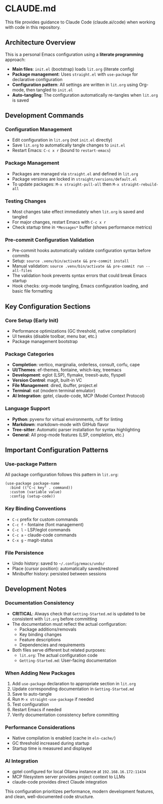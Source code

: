 # CLAUDE.md

This file provides guidance to Claude Code (claude.ai/code) when working with code in this repository.

## Architecture Overview

This is a personal Emacs configuration using a **literate programming** approach:

- **Main files**: `init.el` (bootstrap) loads `lit.org` (literate config)
- **Package management**: Uses `straight.el` with `use-package` for declarative configuration
- **Configuration pattern**: All settings are written in `lit.org` using Org-mode, then tangled to `init.el`
- **Auto-tangling**: The configuration automatically re-tangles when `lit.org` is saved

## Development Commands

### Configuration Management
- Edit configuration in `lit.org` (not `init.el` directly)
- Save `lit.org` to automatically tangle changes to `init.el`
- Restart Emacs: `C-c x r` (bound to `restart-emacs`)

### Package Management
- Packages are managed via `straight.el` and defined in `lit.org`
- Package versions are locked in `straight/versions/default.el`
- To update packages: `M-x straight-pull-all` then `M-x straight-rebuild-all`

### Testing Changes
- Most changes take effect immediately when `lit.org` is saved and tangled
- For major changes, restart Emacs with `C-c x r`
- Check startup time in `*Messages*` buffer (shows performance metrics)

### Pre-commit Configuration Validation
- Pre-commit hooks automatically validate configuration syntax before commits
- Setup: `source .venv/bin/activate && pre-commit install`
- Manual validation: `source .venv/bin/activate && pre-commit run --all-files`
- The validation hook prevents syntax errors that could break Emacs startup
- Hook checks: org-mode tangling, Emacs configuration loading, and basic file formatting

## Key Configuration Sections

### Core Setup (Early Init)
- Performance optimizations (GC threshold, native compilation)
- UI tweaks (disable toolbar, menu bar, etc.)
- Package management bootstrap

### Package Categories
- **Completion**: vertico, marginalia, orderless, consult, corfu, cape
- **UI/Themes**: ef-themes, fontaine, which-key, treemacs
- **Development**: eglot (LSP), flymake, treesit-auto, flyspell
- **Version Control**: magit, built-in VC
- **File Management**: dired, ibuffer, project.el
- **Terminal**: eat (modern terminal emulator)
- **AI Integration**: gptel, claude-code, MCP (Model Context Protocol)

### Language Support
- **Python**: pyvenv for virtual environments, ruff for linting
- **Markdown**: markdown-mode with GitHub flavor
- **Tree-sitter**: Automatic parser installation for syntax highlighting
- **General**: All prog-mode features (LSP, completion, etc.)

## Important Configuration Patterns

### Use-package Pattern
All package configuration follows this pattern in `lit.org`:
```elisp
(use-package package-name
  :bind (("C-c key" . command))
  :custom (variable value)
  :config (setup-code))
```

### Key Binding Conventions
- `C-c` prefix for custom commands
- `C-c f` - fontaine (font management)
- `C-c l` - LSP/eglot commands
- `C-c a` - claude-code commands
- `C-x g` - magit-status

### File Persistence
- Undo history: saved to `~/.config/emacs/undo/`
- Place (cursor position): automatically saved/restored
- Minibuffer history: persisted between sessions

## Development Notes

### Documentation Consistency
- **CRITICAL**: Always check that `Getting-Started.md` is updated to be consistent with `lit.org` before committing
- The documentation must reflect the actual configuration:
  - Package additions/removals
  - Key binding changes
  - Feature descriptions
  - Dependencies and requirements
- Both files serve different but related purposes:
  - `lit.org`: The actual configuration code
  - `Getting-Started.md`: User-facing documentation

### When Adding New Packages
1. Add `use-package` declaration to appropriate section in `lit.org`
2. Update corresponding documentation in `Getting-Started.md`
3. Save to auto-tangle
4. Run `M-x straight-use-package` if needed
5. Test configuration
6. Restart Emacs if needed
7. Verify documentation consistency before committing

### Performance Considerations
- Native compilation is enabled (cache in `eln-cache/`)
- GC threshold increased during startup
- Startup time is measured and displayed

### AI Integration
- gptel configured for local Ollama instance at `192.168.16.172:11434`
- MCP filesystem server provides project context to LLMs
- claude-code provides direct Claude integration

This configuration prioritizes performance, modern development features, and clean, well-documented code structure.
